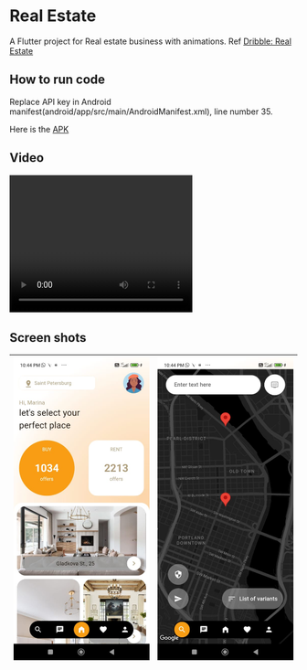 # Real Estate

A Flutter project for Real estate business with animations. Ref [Dribble: Real Estate](https://dribbble.com/shots/23780608-Real-Estate-App)

## How to run code

Replace API key in Android manifest(android/app/src/main/AndroidManifest.xml), line number 35. 

Here is the [APK](https://drive.google.com/file/d/17CajoKqfOT9OgvyNYXYQ99Lyx1wmvFlc/view?usp=sharing)

## Video
<video width="320" height="240" controls>
  <source src="./demo/demo.mp4" type="video/mp4">
  Your browser does not support the video tag.
</video>

## Screen shots

|  ![Screen 1](./demo/screen1.jpeg) | ![Screen 2](./demo/screen2.jpeg)  |
|---|---|
